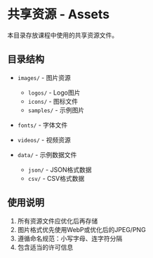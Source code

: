 # 共享资源 - Assets

本目录存放课程中使用的共享资源文件。

## 目录结构

- `images/` - 图片资源
  - `logos/` - Logo图片
  - `icons/` - 图标文件
  - `samples/` - 示例图片
  
- `fonts/` - 字体文件
  
- `videos/` - 视频资源
  
- `data/` - 示例数据文件
  - `json/` - JSON格式数据
  - `csv/` - CSV格式数据

## 使用说明

1. 所有资源文件应优化后再存储
2. 图片格式优先使用WebP或优化后的JPEG/PNG
3. 遵循命名规范：小写字母、连字符分隔
4. 包含适当的许可信息